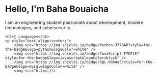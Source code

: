 <!DOCTYPE html>
<html lang="en">
<head>
    <meta charset="UTF-8">
    <title>Baha Bouaicha - Profile</title>
</head>
<body>
    <h1>Hello, I'm Baha Bouaicha</h1>
    <p>I am an engineering student passionate about development, modern technologies, and cybersecurity.</p>

    <h2>🚩 Languages</h2>
    <p style="text-align:center;">
        <img src="https://img.shields.io/badge/Python-3776AB?style=for-the-badge&logo=python&logoColor=white" />
        <img src="https://img.shields.io/badge/JavaScript-F7DF1E?style=for-the-badge&logo=javascript&logoColor=black" />
        <img src="https://img.shields.io/badge/SQL-0064a5?style=for-the-badge&logo=mysql&logoColor=white" />
        <img src="https://i






